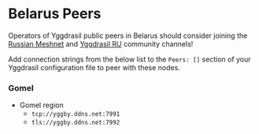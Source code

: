 # Belarus Peers

Operators of Yggdrasil public peers in Belarus should consider joining the [Russian Meshnet](https://github.com/russian-meshnet/meshnet-chat-agenda/blob/master/README.md#чаты-и-мосты-в-разных-сетях) and [Yggdrasil RU](https://t.me/Yggdrasil_ru) community channels!

Add connection strings from the below list to the `Peers: []` section of your Yggdrasil configuration file to peer with these nodes.


### Gomel
* Gomel region
  * `tcp://yggby.ddns.net:7991`
  * `tls://yggby.ddns.net:7992`
